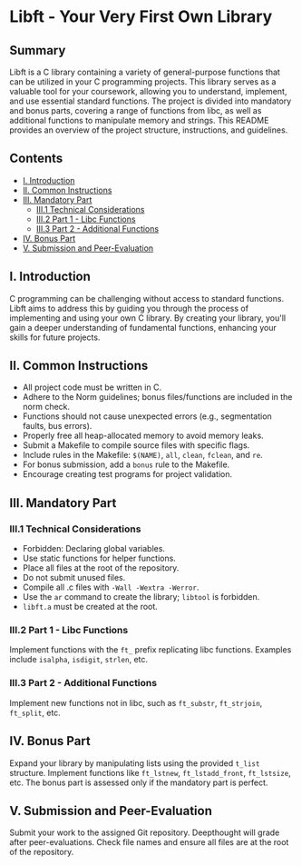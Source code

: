 # Libft - Your Very First Own Library

## Summary

Libft is a C library containing a variety of general-purpose functions that can be utilized in your C programming projects. This library serves as a valuable tool for your coursework, allowing you to understand, implement, and use essential standard functions. The project is divided into mandatory and bonus parts, covering a range of functions from libc, as well as additional functions to manipulate memory and strings. This README provides an overview of the project structure, instructions, and guidelines.

## Contents

- [I. Introduction](#i-introduction)
- [II. Common Instructions](#ii-common-instructions)
- [III. Mandatory Part](#iii-mandatory-part)
   - [III.1 Technical Considerations](#iii1-technical-considerations)
   - [III.2 Part 1 - Libc Functions](#iii2-part-1-libc-functions)
   - [III.3 Part 2 - Additional Functions](#iii3-part-2-additional-functions)
- [IV. Bonus Part](#iv-bonus-part)
- [V. Submission and Peer-Evaluation](#v-submission-and-peer-evaluation)

## I. Introduction

C programming can be challenging without access to standard functions. Libft aims to address this by guiding you through the process of implementing and using your own C library. By creating your library, you'll gain a deeper understanding of fundamental functions, enhancing your skills for future projects.

## II. Common Instructions

- All project code must be written in C.
- Adhere to the Norm guidelines; bonus files/functions are included in the norm check.
- Functions should not cause unexpected errors (e.g., segmentation faults, bus errors).
- Properly free all heap-allocated memory to avoid memory leaks.
- Submit a Makefile to compile source files with specific flags.
- Include rules in the Makefile: `$(NAME)`, `all`, `clean`, `fclean`, and `re`.
- For bonus submission, add a `bonus` rule to the Makefile.
- Encourage creating test programs for project validation.

## III. Mandatory Part

### III.1 Technical Considerations

- Forbidden: Declaring global variables.
- Use static functions for helper functions.
- Place all files at the root of the repository.
- Do not submit unused files.
- Compile all .c files with `-Wall -Wextra -Werror`.
- Use the `ar` command to create the library; `libtool` is forbidden.
- `libft.a` must be created at the root.

### III.2 Part 1 - Libc Functions

Implement functions with the `ft_` prefix replicating libc functions. Examples include `isalpha`, `isdigit`, `strlen`, etc.

### III.3 Part 2 - Additional Functions

Implement new functions not in libc, such as `ft_substr`, `ft_strjoin`, `ft_split`, etc.

## IV. Bonus Part

Expand your library by manipulating lists using the provided `t_list` structure. Implement functions like `ft_lstnew`, `ft_lstadd_front`, `ft_lstsize`, etc. The bonus part is assessed only if the mandatory part is perfect.

## V. Submission and Peer-Evaluation

Submit your work to the assigned Git repository. Deepthought will grade after peer-evaluations. Check file names and ensure all files are at the root of the repository.
